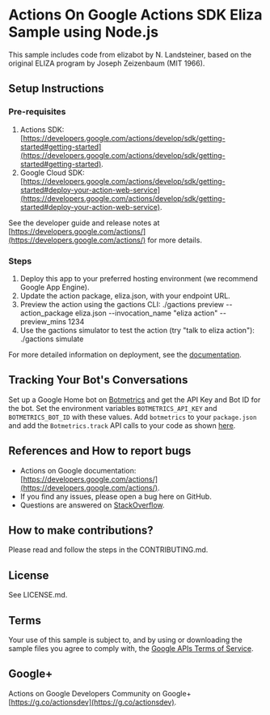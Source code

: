 # Actions On Google Actions SDK Eliza Sample using Node.js

This sample includes code from elizabot by N. Landsteiner, based on the original ELIZA program by Joseph Zeizenbaum (MIT 1966).

## Setup Instructions

### Pre-requisites
 1. Actions SDK: [https://developers.google.com/actions/develop/sdk/getting-started#getting-started](https://developers.google.com/actions/develop/sdk/getting-started#getting-started).
 1. Google Cloud SDK: [https://developers.google.com/actions/develop/sdk/getting-started#deploy-your-action-web-service](https://developers.google.com/actions/develop/sdk/getting-started#deploy-your-action-web-service).

See the developer guide and release notes at [https://developers.google.com/actions/](https://developers.google.com/actions/) for more details.

### Steps
 1. Deploy this app to your preferred hosting environment (we recommend Google App Engine).
 1. Update the action package, eliza.json, with your endpoint URL.
 1. Preview the action using the gactions CLI: ./gactions preview --action_package eliza.json --invocation_name "eliza action" --preview_mins 1234
 1. Use the gactions simulator to test the action (try "talk to eliza action"): ./gactions simulate

For more detailed information on deployment, see the [documentation](https://developers.google.com/actions/samples/).

## Tracking Your Bot's Conversations

Set up a Google Home bot on [Botmetrics](https://www.getbotmetrics.com) and get the API Key and Bot ID for the bot. Set the environment variables `BOTMETRICS_API_KEY` and `BOTMETRICS_BOT_ID` with these values. Add `botmetrics` to your `package.json` and add the `Botmetrics.track` API calls to your code as shown [here](https://github.com/botmetrics/actionssdk-eliza-nodejs/commit/c205f261bb0afc475cc56f74d2e7cbd8eb8b9c08).

## References and How to report bugs
* Actions on Google documentation: [https://developers.google.com/actions/](https://developers.google.com/actions/).
* If you find any issues, please open a bug here on GitHub.
* Questions are answered on [StackOverflow](https://stackoverflow.com/questions/tagged/actions-on-google).

## How to make contributions?
Please read and follow the steps in the CONTRIBUTING.md.


## License
See LICENSE.md.

## Terms
Your use of this sample is subject to, and by using or downloading the sample files you agree to comply with, the [Google APIs Terms of Service](https://developers.google.com/terms/).

## Google+
Actions on Google Developers Community on Google+ [https://g.co/actionsdev](https://g.co/actionsdev).
